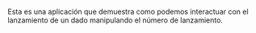 Esta es una aplicación que demuestra como podemos interactuar con el lanzamiento de un dado manipulando el número de lanzamiento.
